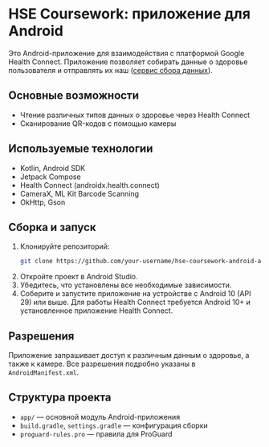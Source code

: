 # HSE Coursework: приложение для Android

Это Android-приложение для взаимодействия с платформой Google Health Connect. Приложение позволяет собирать данные о здоровье пользователя и отправлять их наш ([сервис сбора данных](https://github.com/HSE-COURSEWORK-2025/hse-coursework-backend-data-collection-service)).

## Основные возможности
- Чтение различных типов данных о здоровье через Health Connect
- Сканирование QR-кодов с помощью камеры


## Используемые технологии
- Kotlin, Android SDK
- Jetpack Compose
- Health Connect (androidx.health.connect)
- CameraX, ML Kit Barcode Scanning
- OkHttp, Gson

## Сборка и запуск
1. Клонируйте репозиторий:
   ```bash
   git clone https://github.com/your-username/hse-coursework-android-app.git
   ```
2. Откройте проект в Android Studio.
3. Убедитесь, что установлены все необходимые зависимости.
4. Соберите и запустите приложение на устройстве с Android 10 (API 29) или выше. Для работы Health Connect требуется Android 10+ и установленное приложение Health Connect.

## Разрешения
Приложение запрашивает доступ к различным данным о здоровье, а также к камере. Все разрешения подробно указаны в `AndroidManifest.xml`.

## Структура проекта
- `app/` — основной модуль Android-приложения
- `build.gradle`, `settings.gradle` — конфигурация сборки
- `proguard-rules.pro` — правила для ProGuard
